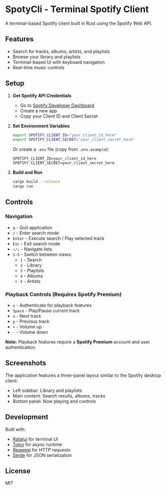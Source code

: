# SpotyCli - Terminal Spotify Client

A terminal-based Spotify client built in Rust using the Spotify Web API.

## Features

- Search for tracks, albums, artists, and playlists
- Browse your library and playlists
- Terminal-based UI with keyboard navigation
- Real-time music controls

## Setup

1. **Get Spotify API Credentials**
   - Go to [Spotify Developer Dashboard](https://developer.spotify.com/dashboard/)
   - Create a new app
   - Copy your Client ID and Client Secret

2. **Set Environment Variables**
   ```bash
   export SPOTIFY_CLIENT_ID="your_client_id_here"
   export SPOTIFY_CLIENT_SECRET="your_client_secret_here"
   ```

   Or create a `.env` file (copy from `.env.example`):
   ```
   SPOTIFY_CLIENT_ID=your_client_id_here
   SPOTIFY_CLIENT_SECRET=your_client_secret_here
   ```

3. **Build and Run**
   ```bash
   cargo build --release
   cargo run
   ```

## Controls

### Navigation
- `q` - Quit application
- `/` - Enter search mode
- `Enter` - Execute search / Play selected track
- `Esc` - Exit search mode
- `↑/↓` - Navigate lists
- `1-5` - Switch between views:
  - `1` - Search
  - `2` - Library
  - `3` - Playlists
  - `4` - Albums
  - `5` - Artists

### Playback Controls (Requires Spotify Premium)
- `u` - Authenticate for playback features
- `Space` - Play/Pause current track
- `n` - Next track
- `p` - Previous track
- `+` - Volume up
- `-` - Volume down

**Note:** Playback features require a **Spotify Premium** account and user authentication.

## Screenshots

The application features a three-panel layout similar to the Spotify desktop client:
- Left sidebar: Library and playlists
- Main content: Search results, albums, tracks
- Bottom panel: Now playing and controls

## Development

Built with:
- [Ratatui](https://ratatui.rs/) for terminal UI
- [Tokio](https://tokio.rs/) for async runtime
- [Reqwest](https://github.com/seanmonstar/reqwest) for HTTP requests
- [Serde](https://serde.rs/) for JSON serialization

## License

MIT